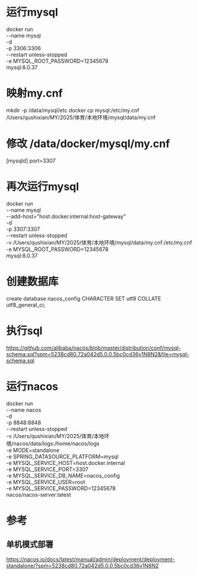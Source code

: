# 运行mysql
docker run \
--name mysql \
-d \
-p 3306:3306 \
--restart unless-stopped \
-e MYSQL_ROOT_PASSWORD=12345678 \
mysql:8.0.37

# 映射my.cnf
mkdir -p /data/mysql/etc
docker cp mysql:/etc/my.cnf /Users/qushixian/MY/2025/体育/本地环境/mysql/data/my.cnf

# 修改 /data/docker/mysql/my.cnf
[mysqld]
port=3307

# 再次运行mysql
docker run \
--name mysql \
--add-host="host.docker.internal:host-gateway" \
-d \
-p 3307:3307 \
--restart unless-stopped \
-v /Users/qushixian/MY/2025/体育/本地环境/mysql/data/my.cnf:/etc/my.cnf \
-e MYSQL_ROOT_PASSWORD=12345678 \
mysql:8.0.37

# 创建数据库
create database nacos_config CHARACTER SET utf8 COLLATE utf8_general_ci;

# 执行sql
https://github.com/alibaba/nacos/blob/master/distribution/conf/mysql-schema.sql?spm=5238cd80.72a042d5.0.0.5bc0cd36v1N8N2&file=mysql-schema.sql

# 运行nacos
docker run \
--name nacos \
-d \
-p 8848:8848 \
--restart unless-stopped \
-v /Users/qushixian/MY/2025/体育/本地环境/nacos/data/logs:/home/nacos/logs \
-e MODE=standalone \
-e SPRING_DATASOURCE_PLATFORM=mysql \
-e MYSQL_SERVICE_HOST=host.docker.internal \
-e MYSQL_SERVICE_PORT=3307 \
-e MYSQL_SERVICE_DB_NAME=nacos_config \
-e MYSQL_SERVICE_USER=root \
-e MYSQL_SERVICE_PASSWORD=12345678 \
nacos/nacos-server:latest

# 参考
## 单机模式部署
https://nacos.io/docs/latest/manual/admin/deployment/deployment-standalone/?spm=5238cd80.72a042d5.0.0.5bc0cd36v1N8N2

